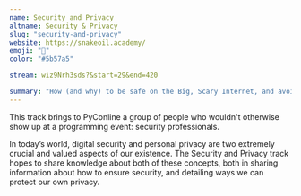 ```yaml
---
name: Security and Privacy
altname: Security & Privacy
slug: "security-and-privacy"
website: https://snakeoil.academy/
emoji: "🔐"
color: "#5b57a5"

stream: wiz9Nrh3sds?&start=29&end=420

summary: "How (and why) to be safe on the Big, Scary Internet, and avoid being the next headline data breach."
---
```


This track brings to PyConline a group of people who wouldn't otherwise show up at a programming event: security professionals. 

In today’s world, digital security and personal privacy are two extremely crucial and valued aspects of our existence. The Security and Privacy track hopes to share knowledge about both of these concepts, both in sharing information about how to ensure security, and detailing ways we can protect our own privacy.
